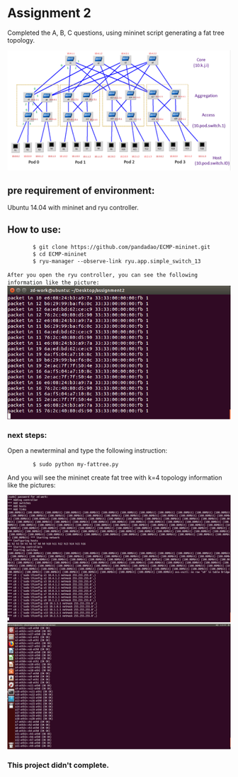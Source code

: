 # Assignment 2 

Completed the A, B, C questions, using mininet script generating a fat tree topology.

![alt tag](https://github.com/pandadao/ECMP-mininet/blob/master/fattree-topology.PNG)

## pre requirement of environment:
Ubuntu 14.04 with mininet and ryu controller.

## How to use:
```shell
		$ git clone https://github.com/pandadao/ECMP-mininet.git
		$ cd ECMP-mininet 
		$ ryu-manager --observe-link ryu.app.simple_switch_13
```
`After you open the ryu controller, you can see the following information like the picture:`
![alt tag](https://github.com/pandadao/ECMP-mininet/blob/master/ryu-controller-information.png)


### next steps:

Open a newterminal and type the following instruction:
```shell
		$ sudo python my-fattree.py 
```

And you will see the mininet create fat tree with k=4 topology information like the pictures:

![alt tag](https://github.com/pandadao/ECMP-mininet/blob/master/mininet-running.png)
![alt tag](https://github.com/pandadao/ECMP-mininet/blob/master/mininet-links.png)



### This project didn't complete.

